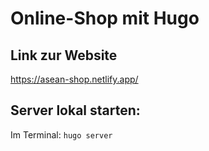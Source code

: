 # Online-Shop mit Hugo

## Link zur Website
https://asean-shop.netlify.app/

## Server lokal starten:
Im Terminal: `hugo server`

